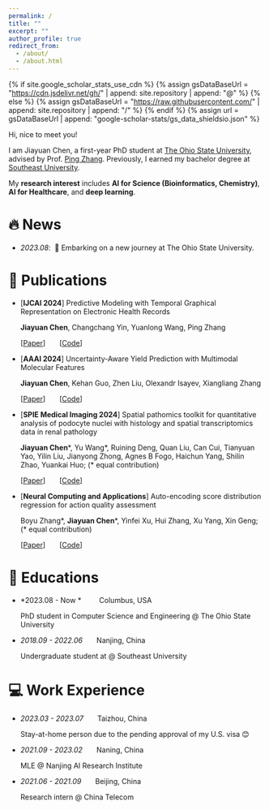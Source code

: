 ```yaml
---
permalink: /
title: ""
excerpt: ""
author_profile: true
redirect_from: 
  - /about/
  - /about.html
---
```


{% if site.google_scholar_stats_use_cdn %}
{% assign gsDataBaseUrl = "https://cdn.jsdelivr.net/gh/" | append: site.repository | append: "@" %}
{% else %}
{% assign gsDataBaseUrl = "https://raw.githubusercontent.com/" | append: site.repository | append: "/" %}
{% endif %}
{% assign url = gsDataBaseUrl | append: "google-scholar-stats/gs_data_shieldsio.json" %}

<span class='anchor' id='about-me'></span>

Hi, nice to meet you!

I am Jiayuan Chen, a first-year PhD student at [The Ohio State University](https://www.osu.edu/), advised by Prof. [Ping Zhang](https://www.pingzhang.net/). Previously, I earned my bachelor degree at [Southeast University](https://www.seu.edu.cn/english/).

My **research interest** includes **AI for Science (Bioinformatics, Chemistry)**, **AI for Healthcare**, and **deep learning**.



# 🔥 News
 
- *2023.08*: &nbsp;🎉 Embarking on a new journey at The Ohio State University. 


# 📝 Publications 

- [**IJCAI 2024**] Predictive Modeling with Temporal Graphical Representation on Electronic Health Records

  **Jiayuan Chen**, Changchang Yin, Yuanlong Wang, Ping Zhang

  [[Paper](https://arxiv.org/pdf/2405.03943)] &nbsp;&nbsp;&nbsp;&nbsp;&nbsp; [[Code](https://github.com/The-Real-JerryChen/TRANS)]


- [**AAAI 2024**] Uncertainty-Aware Yield Prediction with Multimodal Molecular Features

  **Jiayuan Chen**, Kehan Guo, Zhen Liu, Olexandr Isayev, Xiangliang Zhang

  [[Paper](https://ojs.aaai.org/index.php/AAAI/article/view/28668/29297)] &nbsp;&nbsp;&nbsp;&nbsp;&nbsp; [[Code](https://github.com/The-Real-JerryChen/reaction_yield_prediction)]


- [**SPIE Medical Imaging 2024**] Spatial pathomics toolkit for quantitative analysis of podocyte nuclei with histology and spatial transcriptomics data in renal pathology

  **Jiayuan Chen**\*, Yu Wang\*, Ruining Deng, Quan Liu, Can Cui, Tianyuan Yao, Yilin Liu, Jianyong Zhong, Agnes B Fogo, Haichun Yang, Shilin Zhao, Yuankai Huo; (* equal contribution)

  [[Paper](https://arxiv.org/pdf/2308.06288)] &nbsp;&nbsp;&nbsp;&nbsp;&nbsp; [[Code](https://github.com/hrlblab/spatial_pathomics)]


- [**Neural Computing and Applications**] Auto-encoding score distribution regression for action quality assessment

  Boyu Zhang\*, **Jiayuan Chen**\*, Yinfei Xu, Hui Zhang, Xu Yang, Xin Geng; (* equal contribution)

  [[Paper](https://arxiv.org/pdf/2111.11029)] &nbsp;&nbsp;&nbsp;&nbsp;&nbsp; [[Code](https://github.com/Luciferbobo/DAE-AQA)]



# 📖 Educations
- *2023.08 - Now * &nbsp;&nbsp;&nbsp;&nbsp;&nbsp;&nbsp;&nbsp; Columbus, USA

  PhD student in Computer Science and Engineering @ The Ohio State University

- *2018.09 - 2022.06* &nbsp;&nbsp;&nbsp;&nbsp;&nbsp; Nanjing, China

  Undergraduate student at @ Southeast University

# 💻 Work Experience
- *2023.03 - 2023.07* &nbsp;&nbsp;&nbsp;&nbsp;&nbsp; Taizhou, China

  Stay-at-home person due to the pending approval of my U.S. visa 😊

- *2021.09 - 2023.02* &nbsp;&nbsp;&nbsp;&nbsp;&nbsp; Naning, China

  MLE @ Nanjing AI Research Institute

- *2021.06 - 2021.09* &nbsp;&nbsp;&nbsp;&nbsp;&nbsp; Beijing, China

  Research intern @ China Telecom


